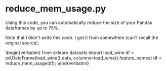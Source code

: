 # reduce_mem_usage.py

Using this code, you can automatically reduce the size of your Pandas dataframes by up to 75%.

Note that I didn't write this code. I got it from somewhere (can't recall the original source).

\begin{verbatim}
from sklearn.datasets import load_wine
df = pd.DataFrame(load_wine().data, columns=load_wine().feature_names)
df = reduce_mem_usage(df);
\end{verbatim}
